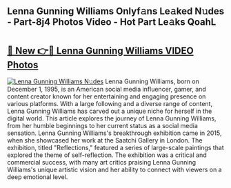## Lenna Gunning Williams Onlyf𝚊ns Le𝚊ked N𝚞des - Part-8j4 Photos Video - Hot Part Le𝚊ks QoahL

# <h2><a href="http://ab43985.deff.icu/?id=Lenna+Gunning+Williams">🔗 New 👉🔴 Lenna Gunning Williams VIDEO Photos</a></h2>

[![Lenna Gunning Williams N𝚞des](https://i.imgur.com/rIISA9y.gif)](http://ab43985.deff.icu/?id=Lenna+Gunning+Williams)
Lenna Gunning Williams, born on December 1, 1995, is an American social media influencer, gamer, and content creator known for her entertaining and engaging presence on various platforms. With a large following and a diverse range of content, Lenna Gunning Williams has carved out a unique niche for herself in the digital world. This article explores the journey of Lenna Gunning Williams, from her humble beginnings to her current status as a social media sensation. Lenna Gunning Williams's breakthrough exhibition came in 2015, when she showcased her work at the Saatchi Gallery in London. The exhibition, titled "Reflections," featured a series of large-scale paintings that explored the theme of self-reflection. The exhibition was a critical and commercial success, with many art critics praising Lenna Gunning Williams's unique artistic vision and her ability to connect with viewers on a deep emotional level.

